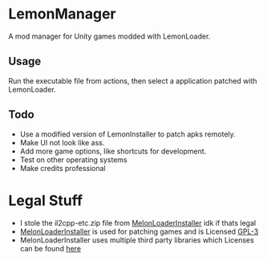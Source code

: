 # LemonManager
A mod manager for Unity games modded with LemonLoader.

## Usage
Run the executable file from actions, then select a application patched with LemonLoader.

## Todo
* Use a modified version of LemonInstaller to patch apks remotely.
* Make UI not look like ass.
* Add more game options, like shortcuts for development.
* Test on other operating systems
* Make credits professional

# Legal Stuff
* I stole the il2cpp-etc.zip file from [MelonLoaderInstaller](https://github.com/LemonLoader/MelonLoaderInstaller) idk if thats legal
* [MelonLoaderInstaller](https://github.com/LemonLoader/MelonLoaderInstaller) is used for patching games and is Licensed [GPL-3](https://github.com/LemonLoader/MelonLoaderInstaller?tab=GPL-3.0-1-ov-file)
* MelonLoaderInstaller uses multiple third party libraries which Licenses can be found [here](https://github.com/LemonLoader/MelonLoaderInstaller?tab=readme-ov-file#licensingcredits)